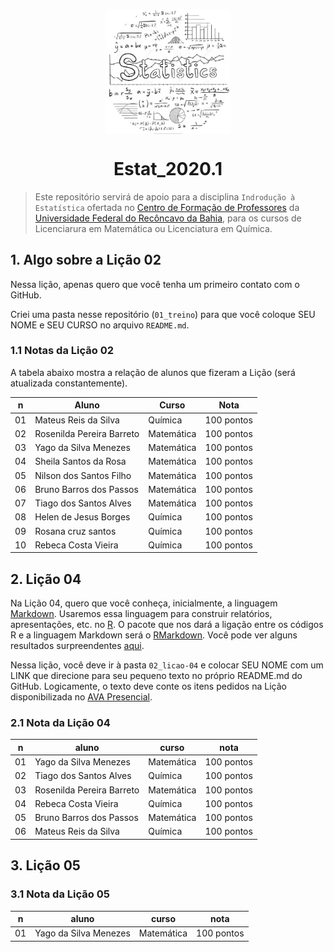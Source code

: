 <p align = "center">
   <img 
        width = "200px"
        align = "center"
        src   = "/img/logo_ESTAT_circ.png"
        alt   = "Estat_2020.1" 
  >
  <h1 align = "center">
      Estat_2020.1
  </h1>
</p>

> Este repositório servirá de apoio para a disciplina `Indrodução à Estatística` ofertada no [Centro de Formação de Professores](https://www.ufrb.edu.br/cfp/) da [Universidade Federal do Recôncavo da Bahia](https://www.ufrb.edu.br/portal/), para os cursos de Licenciarura em Matemática ou Licenciatura em Química.

## 1. Algo sobre a Lição 02

Nessa lição, apenas quero que você tenha um primeiro contato com o GitHub.

Criei uma pasta nesse repositório (`01_treino`) para que você coloque SEU NOME e SEU CURSO no arquivo `README.md`.

### 1.1 Notas da Lição 02
A tabela abaixo mostra a relação de alunos que fizeram a Lição (será atualizada constantemente).

n   |Aluno | Curso | Nota
--- |---   |---    |---
01  | Mateus Reis da Silva      | Química    | 100 pontos
02  | Rosenilda Pereira Barreto | Matemática | 100 pontos
03  | Yago da Silva Menezes     | Matemática | 100 pontos
04  | Sheila Santos da Rosa     | Matemática | 100 pontos
05  | Nilson dos Santos Filho   | Matemática | 100 pontos
06  | Bruno Barros dos Passos   | Matemática | 100 pontos
07  | Tiago dos Santos Alves    | Matemática | 100 pontos
08  | Helen de Jesus Borges     | Química    | 100 pontos
09  | Rosana cruz santos        | Química    | 100 pontos
10  | Rebeca  Costa Vieira      | Química    | 100 pontos

## 2. Lição 04
Na Lição 04, quero que você conheça, inicialmente, a linguagem [Markdown](https://pt.wikipedia.org/wiki/Markdown).
Usaremos essa linguagem para construir relatórios, apresentações, etc. no [R](https://www.r-project.org/).
O pacote que nos dará a ligação entre os códigos R e a linguagem Markdown será o [RMarkdown](https://rmarkdown.rstudio.com/).
Você pode ver alguns resultados surpreendentes [aqui](https://rmarkdown.rstudio.com/gallery.html).

Nessa lição, você deve ir à pasta `02_licao-04` e colocar SEU NOME com um LINK que direcione para seu pequeno texto no próprio README.md do GitHub.
Logicamente, o texto deve conte os itens pedidos na Lição disponibilizada no [AVA Presencial](https://avapresencial.ufrb.edu.br//).

### 2.1 Nota da Lição 04
n   |aluno | curso | nota
----| ------------------------- | ---------- | ----------
01  | Yago da Silva Menezes     | Matemática | 100 pontos
02  | Tiago dos Santos Alves    | Química    | 100 pontos
03  | Rosenilda Pereira Barreto | Matemática | 100 pontos
04  | Rebeca Costa Vieira       | Química    | 100 pontos
05  | Bruno Barros dos Passos   | Matemática | 100 pontos
06  | Mateus Reis da Silva      | Química    | 100 pontos

## 3. Lição 05

### 3.1 Nota da Lição 05
n   | aluno | curso | nota
--- | --------------------- | ---------- | -----------
01  | Yago da Silva Menezes |	Matemática | 100 pontos	
